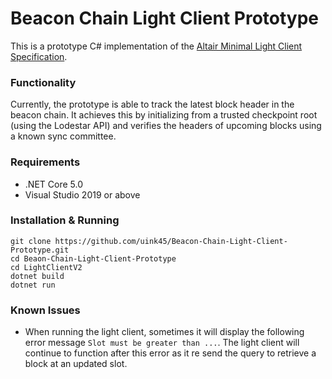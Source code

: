 # Beacon Chain Light Client Prototype

This is a prototype C# implementation of the [Altair Minimal Light Client Specification](https://github.com/ethereum/consensus-specs/blob/dev/specs/altair/sync-protocol.md). 

### Functionality
Currently, the prototype is able to track the latest block header in the beacon chain. It achieves this by initializing from a trusted checkpoint root (using the Lodestar API) and verifies the headers of upcoming blocks using a known sync committee.

### Requirements
- .NET Core 5.0
- Visual Studio 2019 or above

### Installation & Running
```
git clone https://github.com/uink45/Beacon-Chain-Light-Client-Prototype.git
cd Beaon-Chain-Light-Client-Prototype
cd LightClientV2
dotnet build
dotnet run
```

### Known Issues
- When running the light client, sometimes it will display the following error message `Slot must be greater than ...`. The light client will continue to function after this error as it re send the query to retrieve a block at an updated slot.









